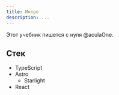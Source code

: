 ```yaml
---
title: Интро
description: ...
---
```


Этот учебник пишется с нуля @aculaOne.

## Стек

- TypeScript
- Astro
  - Starlight
- React
